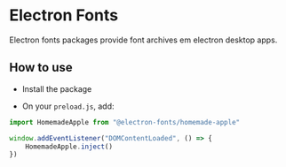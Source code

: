 # Electron Fonts

Electron fonts packages provide font archives em electron desktop apps.

## How to use

* Install the package

* On your `preload.js`, add:

```ts
import HomemadeApple from "@electron-fonts/homemade-apple"

window.addEventListener("DOMContentLoaded", () => {
    HomemadeApple.inject()
})
```